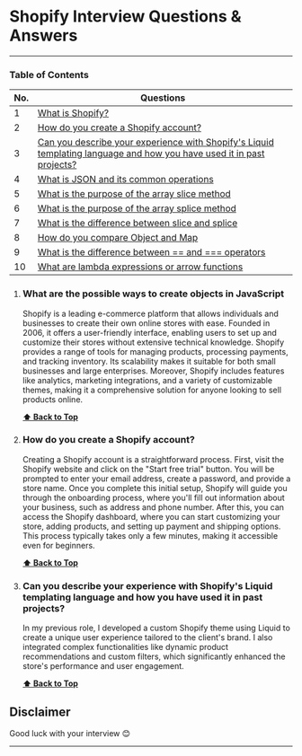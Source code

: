 # Shopify Interview Questions & Answers


---

### Table of Contents

<!-- TOC_START -->
| No. | Questions |
| --- | --------- |
| 1 | [What is Shopify?](#What-is-Shopify) |
| 2 | [How do you create a Shopify account?](#How-do-you-create-a-Shopify-account) |
| 3 | [Can you describe your experience with Shopify's Liquid templating language and how you have used it in past projects?](#CanyoudescribeyourexperiencewithShopify'sLiquidtemplatinglanguageandhowyouhaveuseditinpastprojects?) |
| 4 | [What is JSON and its common operations](#what-is-json-and-its-common-operations) |
| 5 | [What is the purpose of the array slice method](#what-is-the-purpose-of-the-array-slice-method) |
| 6 | [What is the purpose of the array splice method](#what-is-the-purpose-of-the-array-splice-method) |
| 7 | [What is the difference between slice and splice](#what-is-the-difference-between-slice-and-splice) |
| 8 | [How do you compare Object and Map](#how-do-you-compare-object-and-map) |
| 9 | [What is the difference between == and === operators](#what-is-the-difference-between--and--operators) |
| 10 | [What are lambda expressions or arrow functions](#what-are-lambda-expressions-or-arrow-functions) |

<!-- TOC_END -->

<!-- QUESTIONS_START -->

1. ### What are the possible ways to create objects in JavaScript
    Shopify is a leading e-commerce platform that allows individuals and businesses to create their own online stores with ease. Founded in 2006, it offers a user-friendly interface, enabling users to set up and customize their stores without extensive technical knowledge. Shopify provides a range of tools for managing products, processing payments, and tracking inventory. Its scalability makes it suitable for both small businesses and large enterprises. Moreover, Shopify includes features like analytics, marketing integrations, and a variety of customizable themes, making it a comprehensive solution for anyone looking to sell products online.    

      **[⬆ Back to Top](#table-of-contents)**

2. ### How do you create a Shopify account?
    Creating a Shopify account is a straightforward process. First, visit the Shopify website and click on the "Start free trial" button. You will be prompted to enter your email address, create a password, and provide a store name. Once you complete this initial setup, Shopify will guide you through the onboarding process, where you'll fill out information about your business, such as address and phone number. After this, you can access the Shopify dashboard, where you can start customizing your store, adding products, and setting up payment and shipping options. This process typically takes only a few minutes, making it accessible even for beginners.
    

    **[⬆ Back to Top](#table-of-contents)**

3. ### Can you describe your experience with Shopify's Liquid templating language and how you have used it in past projects?
    In my previous role, I developed a custom Shopify theme using Liquid to create a unique user experience tailored to the client's brand. I also integrated complex functionalities like dynamic product recommendations and custom filters, which significantly enhanced the store's performance and user engagement.

    **[⬆ Back to Top](#table-of-contents)**

## Disclaimer

Good luck with your interview 😊

---
